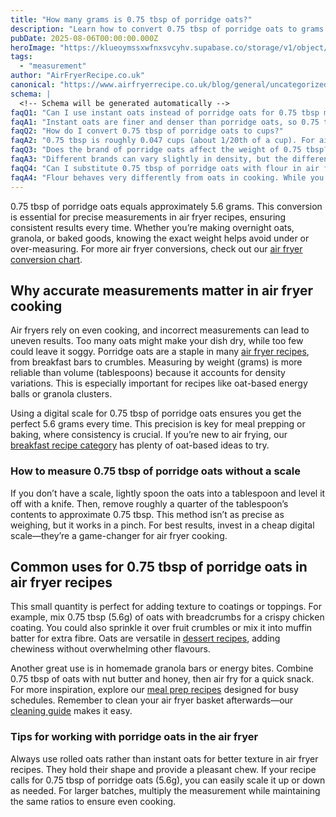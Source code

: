 ```yaml
---
title: "How many grams is 0.75 tbsp of porridge oats?"
description: "Learn how to convert 0.75 tbsp of porridge oats to grams for perfect air fryer recipes every time. Get precise measurements now!"
pubDate: 2025-08-06T00:00:00.000Z
heroImage: "https://klueoymssxwfnxsvcyhv.supabase.co/storage/v1/object/public/Shmucket/how-many-grams-is-0-75-tbsp-porridge-oats.webp"
tags:
  - "measurement"
author: "AirFryerRecipe.co.uk"
canonical: "https://www.airfryerrecipe.co.uk/blog/general/uncategorized/how-many-grams-is-0-75-tbsp-porridge-oats"
schema: |
  <!-- Schema will be generated automatically -->
faqQ1: "Can I use instant oats instead of porridge oats for 0.75 tbsp measurements?"
faqA1: "Instant oats are finer and denser than porridge oats, so 0.75 tbsp would weigh slightly more. For accuracy, stick to porridge oats or adjust the weight to about 6 grams if using instant oats. The texture in recipes will also differ, with instant oats becoming softer faster."
faqQ2: "How do I convert 0.75 tbsp of porridge oats to cups?"
faqA2: "0.75 tbsp is roughly 0.047 cups (about 1/20th of a cup). For air fryer recipes, we recommend sticking to grams or tablespoons for small quantities like this, as cup measurements are less precise for such small amounts."
faqQ3: "Does the brand of porridge oats affect the weight of 0.75 tbsp?"
faqA3: "Different brands can vary slightly in density, but the difference is minimal—usually within 0.5 grams for 0.75 tbsp. For absolute precision in recipes like energy balls or granola, weighing is always best regardless of brand."
faqQ4: "Can I substitute 0.75 tbsp of porridge oats with flour in air fryer recipes?"
faqA4: "Flour behaves very differently from oats in cooking. While you could substitute gram-for-gram (about 5.6g), the texture and binding properties will change significantly. Oats provide structure and chewiness that flour doesn’t replicate, especially in air fryer recipes."
---
```

<p>0.75 tbsp of porridge oats equals approximately 5.6 grams. This conversion is essential for precise measurements in air fryer recipes, ensuring consistent results every time. Whether you’re making overnight oats, granola, or baked goods, knowing the exact weight helps avoid under or over-measuring. For more air fryer conversions, check out our <a href=https://www.airfryerrecipe.co.uk/air-fryer-conversion-chart>air fryer conversion chart</a>.</p>

<h2>Why accurate measurements matter in air fryer cooking</h2>
<p>Air fryers rely on even cooking, and incorrect measurements can lead to uneven results. Too many oats might make your dish dry, while too few could leave it soggy. Porridge oats are a staple in many <a href=https://www.airfryerrecipe.co.uk/recipes>air fryer recipes</a>, from breakfast bars to crumbles. Measuring by weight (grams) is more reliable than volume (tablespoons) because it accounts for density variations. This is especially important for recipes like oat-based energy balls or granola clusters.</p>

<p>Using a digital scale for 0.75 tbsp of porridge oats ensures you get the perfect 5.6 grams every time. This precision is key for meal prepping or baking, where consistency is crucial. If you’re new to air frying, our <a href=https://www.airfryerrecipe.co.uk/recipe-category/breakfast>breakfast recipe category</a> has plenty of oat-based ideas to try.</p>

<h3>How to measure 0.75 tbsp of porridge oats without a scale</h3>
<p>If you don’t have a scale, lightly spoon the oats into a tablespoon and level it off with a knife. Then, remove roughly a quarter of the tablespoon’s contents to approximate 0.75 tbsp. This method isn’t as precise as weighing, but it works in a pinch. For best results, invest in a cheap digital scale—they’re a game-changer for air fryer cooking.</p>

<h2>Common uses for 0.75 tbsp of porridge oats in air fryer recipes</h2>
<p>This small quantity is perfect for adding texture to coatings or toppings. For example, mix 0.75 tbsp (5.6g) of oats with breadcrumbs for a crispy chicken coating. You could also sprinkle it over fruit crumbles or mix it into muffin batter for extra fibre. Oats are versatile in <a href=https://www.airfryerrecipe.co.uk/recipe-category/dessert>dessert recipes</a>, adding chewiness without overwhelming other flavours.</p>

<p>Another great use is in homemade granola bars or energy bites. Combine 0.75 tbsp of oats with nut butter and honey, then air fry for a quick snack. For more inspiration, explore our <a href=https://www.airfryerrecipe.co.uk/recipe-category/meal-prep>meal prep recipes</a> designed for busy schedules. Remember to clean your air fryer basket afterwards—our <a href=https://www.airfryerrecipe.co.uk/air-fryer-cleaner>cleaning guide</a> makes it easy.</p>

<h3>Tips for working with porridge oats in the air fryer</h3>
<p>Always use rolled oats rather than instant oats for better texture in air fryer recipes. They hold their shape and provide a pleasant chew. If your recipe calls for 0.75 tbsp of porridge oats (5.6g), you can easily scale it up or down as needed. For larger batches, multiply the measurement while maintaining the same ratios to ensure even cooking.</p>
